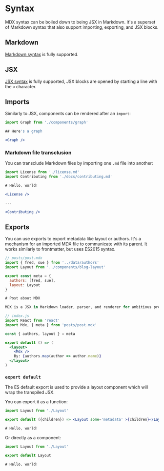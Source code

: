 # Syntax

MDX syntax can be boiled down to being JSX in Markdown.
It's a superset of Markdown syntax that also support importing, exporting, and JSX blocks.

## Markdown

[Markdown syntax][md] is fully supported.

## JSX

[JSX syntax][jsx] is fully supported, JSX blocks are opened by starting a line with the `<` character.

## Imports

Similarly to JSX, components can be rendered after an `import`:

```jsx
import Graph from './components/graph'

## Here's a graph

<Graph />
```

### Markdown file transclusion

You can transclude Markdown files by importing one `.md` file into another:

```jsx
import License from './license.md'
import Contributing from './docs/contributing.md'

# Hello, world!

<License />

---

<Contributing />
```

## Exports

You can use exports to export metadata like layout or authors.
It's a mechanism for an imported MDX file to communicate with its parent.
It works similarly to frontmatter, but uses ES2015 syntax.

```js
// posts/post.mdx
import { fred, sue } from '../data/authors'
import Layout from '../components/blog-layout'

export const meta = {
  authors: [fred, sue],
  layout: Layout
}

# Post about MDX

MDX is a JSX in Markdown loader, parser, and renderer for ambitious projects.
```

```jsx
// index.js
import React from 'react'
import Mdx, { meta } from 'posts/post.mdx'

const { authors, layout } = meta

export default () => (
  <layout>
    <Mdx />
    By: {authors.map(author => author.name)}
  </layout>
)
```

### `export default`

The ES default export is used to provide a layout component which will wrap the transpiled JSX.

You can export it as a function:

```jsx
import Layout from './Layout'

export default ({children}) => <Layout some='metadata' >{children}</Layout>

# Hello, world!
```

Or directly as a component:

```jsx
import Layout from './Layout'

export default Layout

# Hello, world!
```

[md]: https://daringfireball.net/projects/markdown/syntax
[jsx]: https://reactjs.org/docs/introducing-jsx.html
